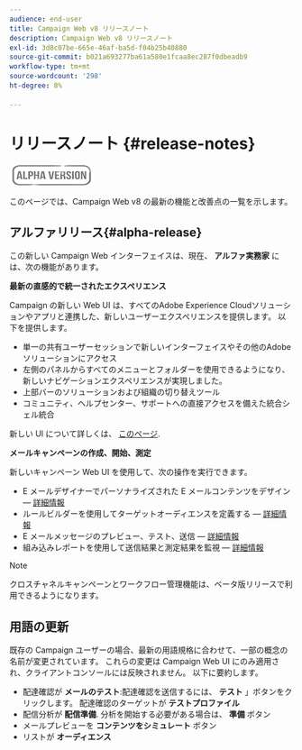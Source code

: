 ```yaml
---
audience: end-user
title: Campaign Web v8 リリースノート
description: Campaign Web v8 リリースノート
exl-id: 3d8c07be-665e-46af-ba5d-f04b25b40880
source-git-commit: b021a693277ba61a580e1fcaa8ec287f0dbeadb9
workflow-type: tm+mt
source-wordcount: '298'
ht-degree: 8%

---
```


# リリースノート {#release-notes}

![](../assets/do-not-localize/badge.png)

このページでは、Campaign Web v8 の最新の機能と改善点の一覧を示します。

## アルファリリース{#alpha-release}

この新しい Campaign Web インターフェイスは、現在、 **アルファ実務家** には、次の機能があります。

**最新の直感的で統一されたエクスペリエンス**

Campaign の新しい Web UI は、すべてのAdobe Experience Cloudソリューションやアプリと連携した、新しいユーザーエクスペリエンスを提供します。 以下を提供します。

* 単一の共有ユーザーセッションで新しいインターフェイスやその他のAdobeソリューションにアクセス
* 左側のパネルからすべてのメニューとフォルダーを使用できるようになり、新しいナビゲーションエクスペリエンスが実現しました。
* 上部バーのソリューションおよび組織の切り替えツール
* コミュニティ、ヘルプセンター、サポートへの直接アクセスを備えた統合シェル統合
<!--
No search and pulse notifications in Alpha
-->

新しい UI について詳しくは、 [このページ](../get-started/user-interface.md).

**メールキャンペーンの作成、開始、測定**

新しいキャンペーン Web UI を使用して、次の操作を実行できます。

* E メールデザイナーでパーソナライズされた E メールコンテンツをデザイン — [詳細情報](../content/edit-content.md)
* ルールビルダーを使用してターゲットオーディエンスを定義する — [詳細情報](../audience/about-audiences.md)
* E メールメッセージのプレビュー、テスト、送信 — [詳細情報](../monitor/prepare-send.md)
* 組み込みレポートを使用して送信結果と測定結果を監視 — [詳細情報](../reporting/reports.md)

<!--
add info somewhere to remind users that
* they still have access to their console (+ link to v8 console doc)
* they keep their existing data (example: will be able to use their existing delivery templates to create deliveries)
-->

>[!NOTE]
>
>クロスチャネルキャンペーンとワークフロー管理機能は、ベータ版リリースで利用できるようになります。

## 用語の更新

既存の Campaign ユーザーの場合、最新の用語規格に合わせて、一部の概念の名前が変更されています。 これらの変更は Campaign Web UI にのみ適用され、クライアントコンソールには反映されません。 以下に要約します。

* 配達確認が **メールのテスト**:配達確認を送信するには、 **テスト** 」ボタンをクリックします。 配達確認のターゲットが **テストプロファイル**
* 配信分析が **配信準備**. 分析を開始する必要がある場合は、 **準備** ボタン
* メールプレビューを **コンテンツをシミュレート** ボタン
* リストが **オーディエンス**
